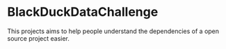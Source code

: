 # BlackDuckDataChallenge
This projects aims to help people understand the dependencies of a open source project easier.
